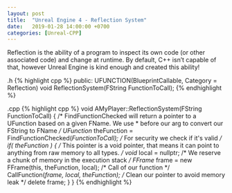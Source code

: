 ```yaml
---
layout: post
title:  "Unreal Engine 4 - Reflection System"
date:   2019-01-28 14:00:00 +0700
categories: [Unreal-CPP]
---
```

Reflection is the ability of a program to inspect its own code (or other associated code) and change at runtime. By default, C++ isn’t capable of that, however Unreal Engine is kind enough and created this ability!

.h
{% highlight cpp %}
public:
	UFUNCTION(BlueprintCallable, Category = Reflection)
	void ReflectionSystem(FString FunctionToCall);
{% endhighlight %}

.cpp
{% highlight cpp %}
void AMyPlayer::ReflectionSystem(FString FunctionToCall)
{
	/* FindFunctionChecked will return a pointer to a UFunction based on a given FName.
	We use * before our arg to convert our FString to FName */
	UFunction* theFunction = FindFunctionChecked(*FunctionToCall);
	/* For security we check if it's valid */
	if( theFunction )
	{
		/* This pointer is a void pointer, that means it can point to
		anything from raw memory to all types. */
		void* local = nullptr;
		/* We reserve a chunk of memory in the execution stack */
		FFrame* frame = new FFrame(this, theFunction, local);
		/* Call of our function */
		CallFunction(*frame, local, theFunction);
		/* Clean our pointer to avoid memory leak */
		delete frame;
	}
}
{% endhighlight %}